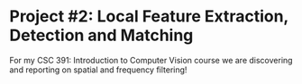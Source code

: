 # Project #2: Local Feature Extraction, Detection and Matching

For my CSC 391: Introduction to Computer Vision course we are discovering and reporting on spatial and frequency filtering!
